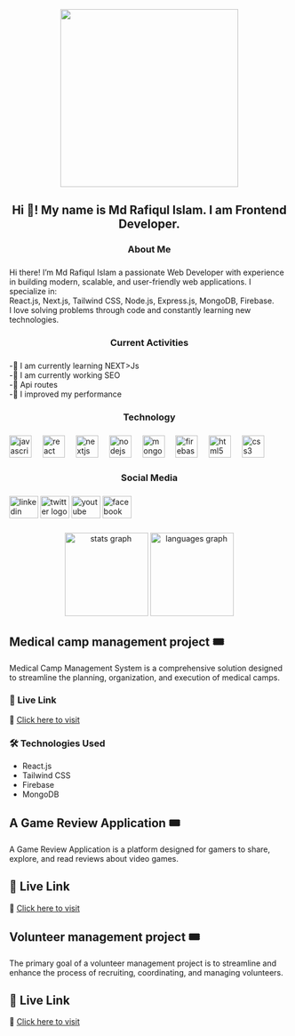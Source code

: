 <div align="center">
  <img height="320" src="https://i.ibb.co.com/8DhJQMJh/RAFIQUL-ISLAM.png"  />
</div>

###

<h2 align="center">Hi 👋! My name is Md Rafiqul Islam. I am Frontend Developer.</h2>

###

<h3 align="center">About Me</h3>

###

<p align="left">Hi there! I’m Md Rafiqul Islam a passionate Web Developer with experience in building modern, scalable, and user-friendly web applications. I specialize in:<br>React.js, Next.js, Tailwind CSS, Node.js, Express.js, MongoDB, Firebase.<br>I love solving problems through code and constantly learning new technologies.</p>

###

<h3 align="center">Current Activities</h3>

###

<p align="left">-🔭 I am currently learning NEXT>Js<br>-🌱 I am currently working SEO<br>-👯 Api routes<br>-🤔 I improved my performance</p>

###

<h3 align="center">Technology</h3>

###

<div align="left">
  <img src="https://cdn.jsdelivr.net/gh/devicons/devicon/icons/javascript/javascript-original.svg" height="40" alt="javascript logo"  />
  <img width="12" />
  <img src="https://cdn.jsdelivr.net/gh/devicons/devicon/icons/react/react-original.svg" height="40" alt="react logo"  />
  <img width="12" />
  <img src="https://cdn.jsdelivr.net/gh/devicons/devicon/icons/nextjs/nextjs-original.svg" height="40" alt="nextjs logo"  />
  <img width="12" />
  <img src="https://cdn.jsdelivr.net/gh/devicons/devicon/icons/nodejs/nodejs-original.svg" height="40" alt="nodejs logo"  />
  <img width="12" />
  <img src="https://cdn.jsdelivr.net/gh/devicons/devicon/icons/mongodb/mongodb-original.svg" height="40" alt="mongodb logo"  />
  <img width="12" />
  <img src="https://cdn.jsdelivr.net/gh/devicons/devicon/icons/firebase/firebase-plain.svg" height="40" alt="firebase logo"  />
  <img width="12" />
  <img src="https://cdn.jsdelivr.net/gh/devicons/devicon/icons/html5/html5-original.svg" height="40" alt="html5 logo"  />
  <img width="12" />
  <img src="https://cdn.jsdelivr.net/gh/devicons/devicon/icons/css3/css3-original.svg" height="40" alt="css3 logo"  />
</div>

###

<h3 align="center">Social Media</h3>

###

<div align="left">
  <img src="https://raw.githubusercontent.com/maurodesouza/profile-readme-generator/master/src/assets/icons/social/linkedin/default.svg" width="52" height="40" alt="linkedin logo"  />
  <img src="https://raw.githubusercontent.com/maurodesouza/profile-readme-generator/master/src/assets/icons/social/twitter/default.svg" width="52" height="40" alt="twitter logo"  />
  <img src="https://raw.githubusercontent.com/maurodesouza/profile-readme-generator/master/src/assets/icons/social/youtube/default.svg" width="52" height="40" alt="youtube logo"  />
  <img src="https://raw.githubusercontent.com/maurodesouza/profile-readme-generator/master/src/assets/icons/social/facebook/default.svg" width="52" height="40" alt="facebook logo"  />
</div>

###

<div align="center">
  <img src="https://github-readme-stats.vercel.app/api?username=rafiqeb&hide_title=false&hide_rank=false&show_icons=true&include_all_commits=true&count_private=true&disable_animations=false&theme=dracula&locale=en&hide_border=false&order=1" height="150" alt="stats graph"  />
  <img src="https://github-readme-stats.vercel.app/api/top-langs?username=rafiqeb&locale=en&hide_title=false&layout=compact&card_width=320&langs_count=5&theme=dracula&hide_border=false&order=2" height="150" alt="languages graph"  />
</div>

###

## Medical camp management project 🎟️  

Medical Camp Management System is a comprehensive solution designed to streamline the planning, organization, and execution of medical camps.  

### 🚀 Live Link 
🔗 [Click here to visit](https://my-12th-assignment.web.app/)  

### 🛠️ Technologies Used  
- React.js  
- Tailwind CSS  
- Firebase  
- MongoDB

## A Game Review Application 🎟️  

A Game Review Application is a platform designed for gamers to share, explore, and read reviews about video games.  

## 🚀 Live Link 
🔗 [Click here to visit](https://my-10th-assignment-2ced6.web.app/) 


## Volunteer management project 🎟️  

The primary goal of a volunteer management project is to streamline and enhance the process of recruiting, coordinating, and managing volunteers. 

## 🚀 Live Link 
🔗 [Click here to visit](https://my-11th-assignment-c2db4.web.app/) 
